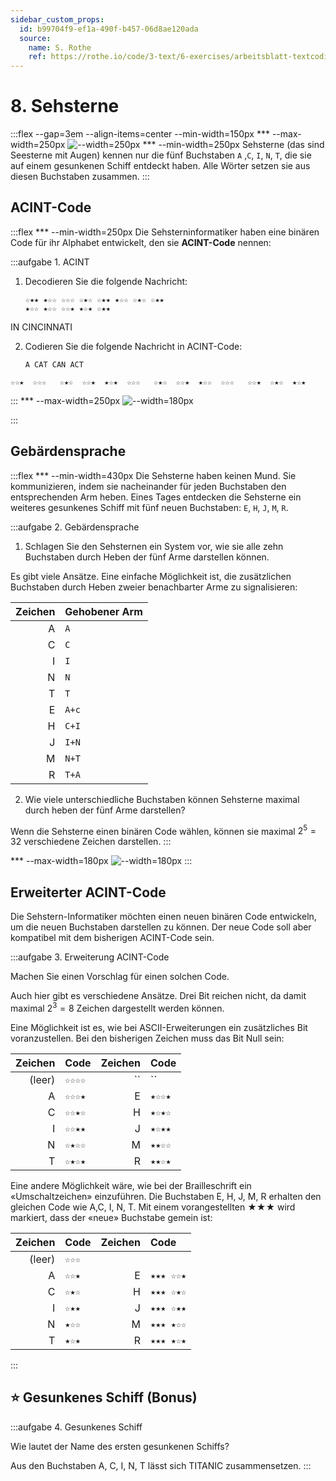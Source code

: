 ```yaml
---
sidebar_custom_props:
  id: b99704f9-ef1a-490f-b457-06d8ae120ada
  source:
    name: S. Rothe
    ref: https://rothe.io/code/3-text/6-exercises/arbeitsblatt-textcodierung.pdf
---
```


# 8. Sehsterne

:::flex --gap=3em --align-items=center --min-width=150px
*** --max-width=250px
![--width=250px](images/08-sehstern.png)
*** --min-width=250px
Sehsterne (das sind Seesterne mit Augen) kennen nur die fünf 
Buchstaben `A` ,`C`, `I`, `N`, `T`, die sie auf einem gesunkenen Schiff entdeckt 
haben. Alle Wörter setzen sie aus diesen Buchstaben zusammen.
:::

## ACINT-Code
:::flex 
*** --min-width=250px
Die Sehsterninformatiker haben eine binären Code für ihr
Alphabet entwickelt, den sie **ACINT-Code** nennen:

:::aufgabe 1. ACINT
<Answer type="state" webKey="d5e5b8d3-c31e-4487-a912-e43722f2ccd4" />

1. Decodieren Sie die folgende Nachricht:
    ```
    ☆★★ ★☆☆ ☆☆☆ ☆★☆ ☆★★ ★☆☆ ☆★☆ ☆★★ 
    ★☆☆ ★☆☆ ☆☆★ ★☆★ ☆★★ 
    ```
    <Answer type="text" webKey="72a57969-9a05-43f4-9273-d60f398ad6f3" />

<Solution webKey="ff6cf304-08df-4ba4-be7f-91dc68e55e20">

IN CINCINNATI
</Solution>

2.  Codieren Sie die folgende Nachricht in ACINT-Code:
    ```
    A CAT CAN ACT
    ```
    <Answer type="text" webKey="e8094981-e445-41fd-a44d-1cdbaa0d2318" />

<Solution webKey="ff6cf304-08df-4ba4-be7f-91dc68e55e20">

`☆☆★  ☆☆☆   ☆★☆  ☆☆★  ★☆★  ☆☆☆   ☆★☆  ☆☆★  ★☆☆  ☆☆☆   ☆☆★  ☆★☆  ★☆★`
</Solution>

:::
*** --max-width=250px
![--width=180px](images/08-sehstern-codierung.png)

:::

## Gebärdensprache
:::flex
*** --min-width=430px
Die Sehsterne haben keinen Mund. Sie kommunizieren, indem sie
nacheinander für jeden Buchstaben den entsprechenden Arm heben.
Eines Tages entdecken die Sehsterne ein weiteres gesunkenes Schiff
mit fünf neuen Buchstaben: `E`, `H`, `J`, `M`, `R`.

:::aufgabe 2. Gebärdensprache
<Answer type="state" webKey="5f3e52bf-092f-4ee7-807b-225d805aaec8" />

1. Schlagen Sie den Sehsternen ein System vor, wie sie alle zehn
Buchstaben durch Heben der fünf Arme darstellen können.

<Answer type="text" webKey="1fa57dee-89b4-4b5b-8794-ba574029cd2f" />
<Solution webKey="ff6cf304-08df-4ba4-be7f-91dc68e55e20">

Es gibt viele Ansätze. Eine einfache Möglichkeit ist, die zusätzlichen Buchstaben durch Heben zweier benachbarter Arme zu signalisieren:


<div className="slim-table">

| Zeichen | Gehobener Arm |
| ------: | :------------ |
|       A | `A`           |
|       C | `C`           |
|       I | `I`           |
|       N | `N`           |
|       T | `T`           |
|       E | `A+c`         |
|       H | `C+I`         |
|       J | `I+N`         |
|       M | `N+T`         |
|       R | `T+A`         |

</div>
</Solution>

2. Wie viele unterschiedliche Buchstaben können Sehsterne maximal durch heben der 
fünf Arme darstellen?

<Answer type="text" webKey="f07931ab-fa40-43df-9afa-3c4ed61eb770" />
<Solution webKey="ff6cf304-08df-4ba4-be7f-91dc68e55e20">

Wenn die Sehsterne einen binären Code wählen, können sie maximal $2^5 = 32$ verschiedene Zeichen darstellen.
</Solution>
:::

*** --max-width=180px
![--width=180px](images/08-sehstern-arme.png)
:::

## Erweiterter ACINT-Code
Die Sehstern-Informatiker möchten einen neuen binären Code entwickeln, um die neuen 
Buchstaben darstellen zu können. Der neue Code soll aber kompatibel mit
dem bisherigen ACINT-Code sein. 

:::aufgabe 3. Erweiterung ACINT-Code
<Answer type="state" webKey="bd1aa5df-3fc4-431d-b32e-ad79bb3c45bf" />

Machen Sie einen Vorschlag für einen
solchen Code.

<Answer type="text" webKey="3b8edf67-fcad-4a89-a2db-83a79a8baa1a" />
<Solution webKey="ff6cf304-08df-4ba4-be7f-91dc68e55e20">

Auch hier gibt es verschiedene Ansätze. Drei Bit reichen nicht, da damit maximal $2^3 = 8$ Zeichen dargestellt werden können.

Eine Möglichkeit ist es, wie bei ASCII-Erweiterungen ein zusätzliches Bit voranzustellen. Bei den bisherigen Zeichen muss das Bit Null sein:

<div className="slim-table">

|    Zeichen | Code   | Zeichen | Code   |
| ---------: | :----- | ------: | :----- |
| ` ` (leer) | `☆☆☆☆` |      `` | ``     |
|          A | `☆☆☆★` |       E | `★☆☆★` |
|          C | `☆☆★☆` |       H | `★☆★☆` |
|          I | `☆☆★★` |       J | `★☆★★` |
|          N | `☆★☆☆` |       M | `★★☆☆` |
|          T | `☆★☆★` |       R | `★★☆★` |

</div>

Eine andere Möglichkeit wäre, wie bei der Brailleschrift ein «Umschaltzeichen» einzuführen. Die Buchstaben E, H, J, M, R erhalten den gleichen Code wie A,C, I, N, T. Mit einem vorangestellten ★★★ wird markiert, dass der «neue» Buchstabe gemein ist:

<div className="slim-table">

|    Zeichen | Code  | Zeichen | Code      |
| ---------: | :---- | ------: | :-------- |
| ` ` (leer) | `☆☆☆` |         |
|          A | `☆☆★` |       E | `★★★ ☆☆★` |
|          C | `☆★☆` |       H | `★★★ ☆★☆` |
|          I | `☆★★` |       J | `★★★ ☆★★` |
|          N | `★☆☆` |       M | `★★★ ★☆☆` |
|          T | `★☆★` |       R | `★★★ ★☆★` |
</div>

</Solution>

:::


## ⭐️ Gesunkenes Schiff (Bonus)
:::aufgabe 4. Gesunkenes Schiff
<Answer type="state" webKey="d01a2cc0-ae0c-4e8d-a968-ddc38f04d9ce" />

Wie lautet der Name des ersten gesunkenen Schiffs?
<Answer type="text" webKey="bbbbe791-68e8-4603-9269-35d3af9f787e" />
<Solution webKey="ff6cf304-08df-4ba4-be7f-91dc68e55e20">

Aus den Buchstaben A, C, I, N, T lässt sich TITANIC zusammensetzen.
</Solution>
:::


